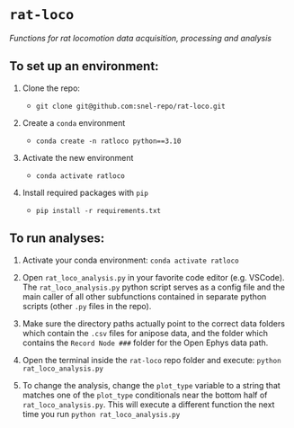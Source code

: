 # `rat-loco`
*Functions for rat locomotion data acquisition, processing and analysis*

## To set up an environment:
1. Clone the repo:
    - `git clone git@github.com:snel-repo/rat-loco.git`

2. Create a `conda` environment
    - `conda create -n ratloco python==3.10`

3. Activate the new environment
    - `conda activate ratloco`

4. Install required packages with `pip`
    - `pip install -r requirements.txt`
    

## To run analyses:
1. Activate your conda environment: `conda activate ratloco`

2. Open `rat_loco_analysis.py` in your favorite code editor (e.g. VSCode). The `rat_loco_analysis.py` python script serves as a config file and the main caller of all other subfunctions contained in separate python scripts (other `.py` files in the repo).

3. Make sure the directory paths actually point to the correct data folders which contain the `.csv` files for anipose data, and the folder which contains the `Record Node ###` folder for the Open Ephys data path.

4. Open the terminal inside the `rat-loco` repo folder and execute: `python rat_loco_analysis.py`

5. To change the analysis, change the `plot_type` variable to a string that matches one of the `plot_type` conditionals near the bottom half of `rat_loco_analysis.py`. This will execute a different function the next time you run `python rat_loco_analysis.py`
